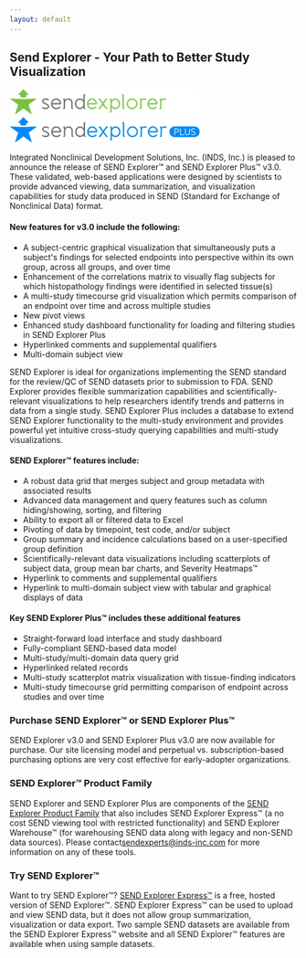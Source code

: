 ```yaml
---
layout: default
---
```


Send Explorer - Your Path to Better Study Visualization
-------------------------------------------------------

![se-small](/assets/images/se-small.jpg)
![se-plus-small](/assets/images/se-plus-small.jpg)

Integrated Nonclinical Development Solutions, Inc. (INDS, Inc.) is pleased to
announce the release of SEND Explorer™ and SEND Explorer Plus™ v3.0. These
validated, web-based applications were designed by scientists to provide
advanced viewing, data summarization, and visualization capabilities for study
data produced in SEND (Standard for Exchange of Nonclinical Data) format.

#### New features for v3.0 include the following:

-   A subject-centric graphical visualization that simultaneously puts a
    subject's findings for selected endpoints into perspective within its own
    group, across all groups, and over time
-   Enhancement of the correlations matrix to visually flag subjects for which
    histopathology findings were identified in selected tissue(s)
-   A multi-study timecourse grid visualization which permits comparison of an
    endpoint over time and across multiple studies
-   New pivot views
-   Enhanced study dashboard functionality for loading and filtering studies in
    SEND Explorer Plus
-   Hyperlinked comments and supplemental qualifiers
-   Multi-domain subject view

SEND Explorer is ideal for organizations implementing the SEND standard for the
review/QC of SEND datasets prior to submission to FDA. SEND Explorer provides
flexible summarization capabilities and scientifically-relevant visualizations
to help researchers identify trends and patterns in data from a single
study. SEND Explorer Plus includes a database to extend SEND Explorer
functionality to the multi-study environment and provides powerful yet intuitive
cross-study querying capabilities and multi-study visualizations.

#### SEND Explorer™ features include:

-   A robust data grid that merges subject and group metadata with associated
    results
-   Advanced data management and query features such as column hiding/showing,
    sorting, and filtering
-   Ability to export all or filtered data to Excel
-   Pivoting of data by timepoint, test code, and/or subject
-   Group summary and incidence calculations based on a user-specified group
    definition
-   Scientifically-relevant data visualizations including scatterplots of
    subject data, group mean bar charts, and Severity Heatmaps™
-   Hyperlink to comments and supplemental qualifiers
-   Hyperlink to multi-domain subject view with tabular and graphical displays
    of data

#### Key SEND Explorer Plus™ includes these additional features

-   Straight-forward load interface and study dashboard
-   Fully-compliant SEND-based data model
-   Multi-study/multi-domain data query grid
-   Hyperlinked related records
-   Multi-study scatterplot matrix visualization with tissue-finding indicators
-   Multi-study timecourse grid permitting comparison of endpoint across studies
    and over time

### Purchase SEND Explorer™ or SEND Explorer Plus™

SEND Explorer v3.0 and SEND Explorer Plus v3.0 are now available for purchase.
Our site licensing model and perpetual vs. subscription-based purchasing options
are very cost effective for early-adopter organizations.

### SEND Explorer™ Product Family

SEND Explorer and SEND Explorer Plus are components of the [SEND Explorer
Product Family](http://inds-inc.com/sendexplorerplus.php) that also includes
SEND Explorer Express™ (a no cost SEND viewing tool with restricted
functionality) and SEND Explorer Warehouse™ (for warehousing SEND data along
with legacy and non-SEND data sources). Please
contact<sendexperts@inds-inc.com> for more information on any of these tools.

### Try SEND Explorer™

Want to try SEND Explorer™? [SEND Explorer
Express™](http://www.sendexplorer.com/) is a free, hosted version of SEND
Explorer™. SEND Explorer Express™ can be used to upload and view SEND data, but
it does not allow group summarization, visualization or data export. Two sample
SEND datasets are available from the SEND Explorer Express™ website and all SEND
Explorer™ features are available when using sample datasets.
